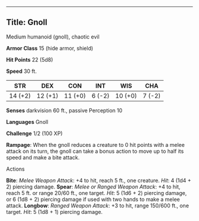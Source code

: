 -------------------------
Title: Gnoll
-------------------------


Medium humanoid (gnoll), chaotic evil

**Armor Class** 15 (hide armor, shield)

**Hit Points** 22 (5d8)

**Speed** 30 ft.

  STR    | DEX     | CON     | INT     | WIS     | CHA
  ---------|---------|---------|--------|---------|--------
  | 14 (+2)   | 12 (+1)   | 11 (+0)   | 6 (-2)   | 10 (+0)   | 7 (-2)

**Senses** darkvision 60 ft., passive Perception 10

**Languages** Gnoll

**Challenge** 1/2 (100 XP)


**Rampage**: When the gnoll reduces a creature to 0 hit points with
    a melee attack on its turn, the gnoll can take a bonus action to
    move up to half its speed and make a bite attack.


Actions

**Bite**: *Melee Weapon Attack*: +4 to hit, reach 5 ft.,
    one creature. *Hit*: 4 (1d4 + 2) piercing damage.
**Spear**: *Melee or Ranged Weapon Attack*: +4 to hit, reach 5 ft.
    or range 20/60 ft., one target. *Hit*: 5 (1d6 + 2) piercing damage,
    or 6 (1d8 + 2) piercing damage if used with two hands to make a
    melee attack.
**Longbow**: *Ranged Weapon Attack*: +3 to hit, range 150/600 ft.,
    one target. *Hit*: 5 (1d8 + 1) piercing damage.

